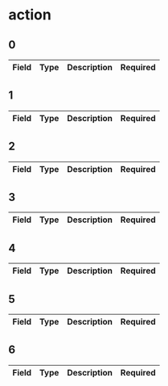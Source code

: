 # action

## 0

| Field | Type | Description | Required |
| --- | --- | --- | --- |
## 1

| Field | Type | Description | Required |
| --- | --- | --- | --- |
## 2

| Field | Type | Description | Required |
| --- | --- | --- | --- |
## 3

| Field | Type | Description | Required |
| --- | --- | --- | --- |
## 4

| Field | Type | Description | Required |
| --- | --- | --- | --- |
## 5

| Field | Type | Description | Required |
| --- | --- | --- | --- |
## 6

| Field | Type | Description | Required |
| --- | --- | --- | --- |
